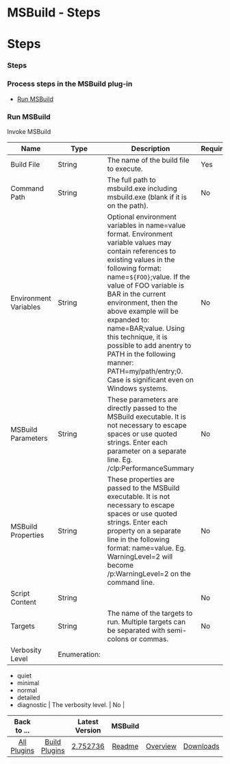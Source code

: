 
MSBuild - Steps
===============

# Steps



### Steps




 



### Process steps in the MSBuild plug-in


* [Run MSBuild](#run_msbuild)




### Run MSBuild


Invoke MSBuild




| Name | Type | Description | Required |
| --- | --- | --- | --- |
| Build File | String | The name of the build file to execute. | Yes |
| Command Path | String | The full path to msbuild.exe including msbuild.exe (blank if it is on the path). | No |
| Environment Variables | String | Optional environment variables in name=value format. Environment variable values may contain references to existing values in the following format: name=``${FOO}``;value. If the value of FOO variable is BAR in the current environment, then the above example will be expanded to: name=BAR;value. Using this technique, it is possible to add anentry to PATH in the following manner: PATH=my/path/entry;0. Case is significant even on Windows systems. | No |
| MSBuild Parameters | String | These parameters are directly passed to the MSBuild executable. It is not necessary to escape spaces or use quoted strings. Enter each parameter on a separate line. Eg. /clp:PerformanceSummary | No |
| MSBuild Properties | String | These properties are passed to the MSBuild executable. It is not necessary to escape spaces or use quoted strings. Enter each property on a separate line in the following format: name=value. Eg. WarningLevel=2 will become /p:WarningLevel=2 on the command line. | No |
| Script Content | String |  | No |
| Targets | String | The name of the targets to run. Multiple targets can be separated with semi-colons or commas. | No |
| Verbosity Level | Enumeration:
* quiet
* minimal
* normal
* detailed
* diagnostic
 | The verbosity level. | No |





|Back to ...||Latest Version|MSBuild |||
| :---: | :---: | :---: | :---: | :---: | :---: |
|[All Plugins](../../index.md)|[Build Plugins](../README.md)|[2.752736](https://raw.githubusercontent.com/UrbanCode/IBM-UCB-PLUGINS/main/files/MSBuild/MSBuild-2.752736.zip)|[Readme](README.md)|[Overview](overview.md)|[Downloads](downloads.md)|

